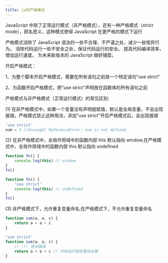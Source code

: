 ```yaml
---
title: js的严格模式
---
```


JavaScript 中除了正常运行模式（非严格模式），还有一种严格模式（strict mode），顾名思义，这种模式使得 JavaScript 在更严格的模式下运行

严格模式消除了 JavaScript 语法的一些不合理、不严谨之处，减少一些怪异行为。
消除代码运行一些不安全之处，保证代码运行的安全。
提高代码编译效率，增加运行速度。
为未来新版本的 JavaScript 做好铺垫。

开启严格模式：

1、为整个脚本开启严格模式，需要在所有语句之前放一个特定语句"use strict"

2、为函数开启严格模式，把"use strict"声明放在函数体的所有语句之前

严格模式与非严格模式（正常运行模式）的常见区别:

(1) 在非严格模式中，如果一个变量没有声明就赋值，默认是全局变量，不会出现报错。严格模式禁止这种用法，添加"use strict"开启严格模式后，会出现报错

```js
'use strict'
num = 1 //Uncaught ReferenceError: num is not defined
```

(2) 在非严格模式中，全局作用域中的函数内部 this 默认指向 window,在严格模式中，全局作用域中的函数内部 this 默认指向 undefined

```js
function fn() {
    console.log(this) // window
}
fn()
```

```js
function fn() {
    'use strict'
    console.log(this) // undefined
}
fn()
```

(3) 非严格模式下，允许重复变量命名;在严格模式下，不允许重复变量命名

```js
function sum(a, a, c) {
    return a + a + c
}
```

```js
'use strict'
function sum(a, a, c) {
    // !!! 语法错误
    return a + a + c // 代码运行到这里会出错
}
```
